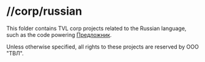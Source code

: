 //corp/russian
==============

This folder contains TVL corp projects related to the Russian
language, such as the code powering
[Предложник](https://predlozhnik.ru).

Unless otherwise specified, all rights to these projects are reserved
by ООО "ТВЛ".
